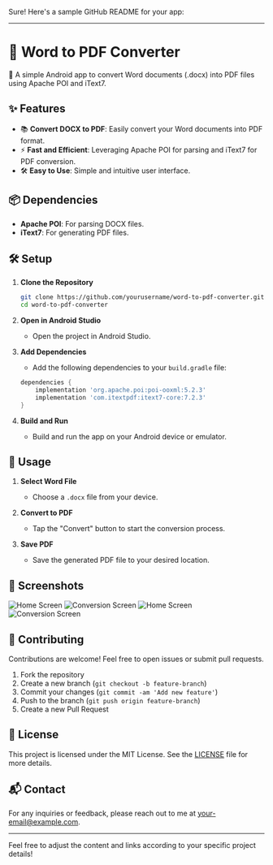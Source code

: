Sure! Here's a sample GitHub README for your app:

---

# 📄 Word to PDF Converter

🚀 A simple Android app to convert Word documents (.docx) into PDF files using Apache POI and iText7.

## ✨ Features

- 📚 **Convert DOCX to PDF**: Easily convert your Word documents into PDF format.
- ⚡ **Fast and Efficient**: Leveraging Apache POI for parsing and iText7 for PDF conversion.
- 🛠️ **Easy to Use**: Simple and intuitive user interface.

## 📦 Dependencies

- **Apache POI**: For parsing DOCX files.
- **iText7**: For generating PDF files.

## 🛠️ Setup

1. **Clone the Repository**
    ```bash
    git clone https://github.com/yourusername/word-to-pdf-converter.git
    cd word-to-pdf-converter
    ```

2. **Open in Android Studio**
    - Open the project in Android Studio.

3. **Add Dependencies**
    - Add the following dependencies to your `build.gradle` file:
    ```gradle
    dependencies {
        implementation 'org.apache.poi:poi-ooxml:5.2.3'
        implementation 'com.itextpdf:itext7-core:7.2.3'
    }
    ```

4. **Build and Run**
    - Build and run the app on your Android device or emulator.

## 📝 Usage

1. **Select Word File**
    - Choose a `.docx` file from your device.

2. **Convert to PDF**
    - Tap the "Convert" button to start the conversion process.

3. **Save PDF**
    - Save the generated PDF file to your desired location.

## 🌟 Screenshots


![Home Screen]()
![Conversion Screen](screenshots/conversion.png)
![Home Screen](screenshots/home.png)
![Conversion Screen](screenshots/conversion.png)

## 🤝 Contributing

Contributions are welcome! Feel free to open issues or submit pull requests.

1. Fork the repository
2. Create a new branch (`git checkout -b feature-branch`)
3. Commit your changes (`git commit -am 'Add new feature'`)
4. Push to the branch (`git push origin feature-branch`)
5. Create a new Pull Request

## 📜 License

This project is licensed under the MIT License. See the [LICENSE](LICENSE) file for more details.

## 📬 Contact

For any inquiries or feedback, please reach out to me at [your-email@example.com](mailto:ishworback123@example.com).

---

Feel free to adjust the content and links according to your specific project details!
